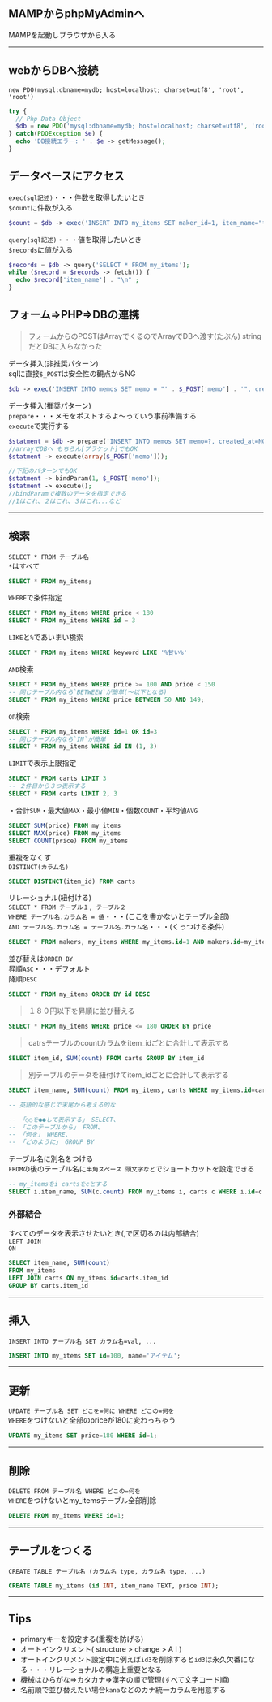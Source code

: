 ## MAMPからphpMyAdminへ
MAMPを起動しブラウザから入る
***
## webからDBへ接続
`new PDO(mysql:dbname=mydb; host=localhost; charset=utf8', 'root', 'root')`  

```php
try {
  // Php Data Object
  $db = new PDO('mysql:dbname=mydb; host=localhost; charset=utf8', 'root', 'root');
} catch(PDOException $e) {
  echo 'DB接続エラー: ' . $e -> getMessage();
}
```
## データベースにアクセス  
`exec(sql記述)`・・・件数を取得したいとき  
`$count`に件数が入る
```php
$count = $db -> exec('INSERT INTO my_items SET maker_id=1, item_name="もも", price=210, keyword="缶詰、ピンク、甘い"');
```
`query(sql記述)`・・・値を取得したいとき  
`$records`に値が入る
```php
$records = $db -> query('SELECT * FROM my_items');
while ($record = $records -> fetch()) {
  echo $record['item_name'] . "\n" ;
}
```
## フォーム⇒PHP⇒DBの連携
> フォームからのPOSTはArrayでくるのでArrayでDBへ渡す(たぶん)
> stringだとDBに入らなかった  

データ挿入(非推奨パターン)  
sqlに直接`$_POST`は安全性の観点からNG
```php
$db -> exec('INSERT INTO memos SET memo = "' . $_POST['memo'] . '", created_at=NOW()');
```
データ挿入(推奨パターン)  
`prepare`・・・メモをポストするよ〜っていう事前準備する  
`execute`で実行する
```php 
$statment = $db -> prepare('INSERT INTO memos SET memo=?, created_at=NOW()');
//arrayでDBへ もちろん[ブラケット]でもOK
$statment -> execute(array($_POST['memo']));

//下記のパターンでもOK
$statment -> bindParam(1, $_POST['memo']);
$statment -> execute();
//bindParamで複数のデータを指定できる
//1はこれ、２はこれ、３はこれ...など
```
***
## 検索
`SELECT * FROM テーブル名`  
`*`はすべて
```sql
SELECT * FROM my_items;
```
`WHERE`で条件指定
```sql
SELECT * FROM my_items WHERE price < 180
SELECT * FROM my_items WHERE id = 3
```
`LIKE`と`%`であいまい検索
```sql
SELECT * FROM my_items WHERE keyword LIKE '%甘い%'
```
`AND`検索
```sql
SELECT * FROM my_items WHERE price >= 100 AND price < 150
-- 同じテーブル内なら`BETWEEN`が簡単(〜以下となる)
SELECT * FROM my_items WHERE price BETWEEN 50 AND 149;
```
`OR`検索  
```sql
SELECT * FROM my_items WHERE id=1 OR id=3
-- 同じテーブル内なら`IN`が簡単
SELECT * FROM my_items WHERE id IN (1, 3)
```
`LIMIT`で表示上限指定
```sql
SELECT * FROM carts LIMIT 3
-- ２件目から３つ表示する
SELECT * FROM carts LIMIT 2, 3
```
・合計`SUM`・最大値`MAX`・最小値`MIN`・個数`COUNT`・平均値`AVG`
```sql
SELECT SUM(price) FROM my_items
SELECT MAX(price) FROM my_items
SELECT COUNT(price) FROM my_items
```
重複をなくす  
`DISTINCT(カラム名)`
```sql
SELECT DISTINCT(item_id) FROM carts
```
リレーショナル(紐付ける)  
`SELECT * FROM テーブル１, テーブル２`  
`WHERE テーブル名.カラム名 = 値`・・・(ここを書かないとテーブル全部)  
`AND テーブル名.カラム名 = テーブル名.カラム名`・・・(くっつける条件)
```sql
SELECT * FROM makers, my_items WHERE my_items.id=1 AND makers.id=my_items.maker_id
```
並び替えは`ORDER BY`  
昇順`ASC`・・・デフォルト  
降順`DESC`
```sql
SELECT * FROM my_items ORDER BY id DESC
```
> １８０円以下を昇順に並び替える
```sql
SELECT * FROM my_items WHERE price <= 180 ORDER BY price
```
> catrsテーブルのcountカラムをitem_idごとに合計して表示する
```sql
SELECT item_id, SUM(count) FROM carts GROUP BY item_id
```
> 別テーブルのデータを紐付けてitem_idごとに合計して表示する
```sql
SELECT item_name, SUM(count) FROM my_items, carts WHERE my_items.id=carts.item_id GROUP BY item_id

-- 英語的な感じで末尾から考える的な

-- 「○○を●●して表示する」 SELECT、
-- 「このテーブルから」 FROM、
-- 「何を」 WHERE、
-- 「どのように」 GROUP BY
```
テーブル名に別名をつける   
`FROM`の後のテーブル名に`半角スペース 頭文字など`でショートカットを設定できる   
```sql
-- my_itemsをi cartsをcとする
SELECT i.item_name, SUM(c.count) FROM my_items i, carts c WHERE i.id=c.item_id GROUP BY c.item_id
```
### 外部結合  
すべてのデータを表示させたいとき(,で区切るのは内部結合)  
`LEFT JOIN`  
`ON`
```sql
SELECT item_name, SUM(count) 
FROM my_items 
LEFT JOIN carts ON my_items.id=carts.item_id
GROUP BY carts.item_id
```
***
## 挿入
`INSERT INTO テーブル名 SET カラム名=val, ...`
```sql
INSERT INTO my_items SET id=100, name='アイテム';
```
***
## 更新
`UPDATE テーブル名 SET どこを=何に WHERE どこの=何を`  
`WHERE`をつけないと全部のpriceが180に変わっちゃう
```sql
UPDATE my_items SET price=180 WHERE id=1;
```
***
## 削除
`DELETE FROM テーブル名 WHERE どこの=何を`  
`WHERE`をつけないとmy_itemsテーブル全部削除
```sql
DELETE FROM my_items WHERE id=1;
```
***
## テーブルをつくる
`CREATE TABLE テーブル名 (カラム名 type, カラム名 type, ...)`
```sql
CREATE TABLE my_items (id INT, item_name TEXT, price INT);
```
***
## Tips
- primaryキーを設定する(重複を防げる)
- オートインクリメント( structure > change > A I )
- オートインクリメント設定中に例えば`id3`を削除すると`id3`は永久欠番になる・・・リレーショナルの構造上重要となる  
- 機械はひらがな⇒カタカナ⇒漢字の順で管理(すべて文字コード順)  
- 名前順で並び替えたい場合`kana`などのカナ統一カラムを用意する